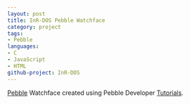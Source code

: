 ```yaml
---
layout: post
title: InR-DOS Pebble Watchface
category: project
tags:
- Pebble
languages:
- C
- JavaScript
- HTML
github-project: InR-DOS
---
```

[Pebble](https://getpebble.com) Watchface created using Pebble Developer [Tutorials](https://developer.getpebble.com/tutorials/).
